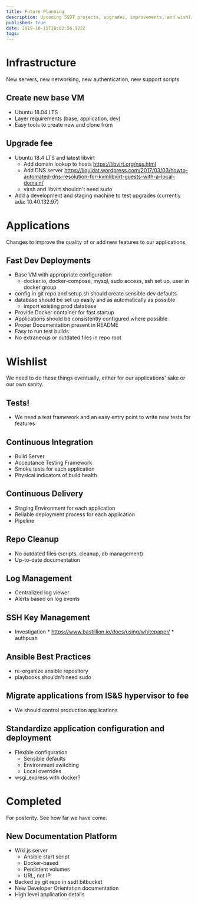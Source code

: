```yaml
---
title: Future Planning
description: Upcoming SSDT projects, upgrades, improvements, and wishlists.
published: true
date: 2019-10-15T20:02:56.922Z
tags: 
---
```


# Infrastructure
New servers, new networking, new authentication, new support scripts

## Create new base VM
* Ubuntu 18.04 LTS
* Layer requirements (base, application, dev)
* Easy tools to create new and clone from

## Upgrade fee
* Ubuntu 18.4 LTS and latest libvirt
    * Add domain lookup to hosts https://libvirt.org/nss.html
    * Add DNS server https://liquidat.wordpress.com/2017/03/03/howto-automated-dns-resolution-for-kvmlibvirt-guests-with-a-local-domain/
    * virsh and libvirt shouldn't need sudo
* Add a development and staging machine to test upgrades (currently ada: 10.40.132.97)

# Applications
Changes to improve the quality of or add new features to our applications.

## Fast Dev Deployments
* Base VM with appropriate configuration
    * docker.io, docker-compose, mysql, sudo access, ssh set up, user in docker group
* config in git repo and setup.sh should create sensible dev defaults
* database should be set up easily and as automatically as possible
    * import existing prod database
* Provide Docker container for fast startup
* Applications should be consistently configured where possible
* Proper Documentation present in README
* Easy to run test builds
* No extraneous or outdated files in repo root

# Wishlist
We need to do these things eventually, either for our applications' sake or our own sanity.

## Tests!
* We need a test framework and an easy entry point to write new tests for features

## Continuous Integration
* Build Server
* Acceptance Testing Framework
* Smoke tests for each application
* Physical indicators of build health

## Continuous Delivery
* Staging Environment for each application
* Reliable deployment process for each application
* Pipeline

## Repo Cleanup
* No outdated files (scripts, cleanup, db management)
* Up-to-date documentation

## Log Management
* Centralized log viewer
* Alerts based on log events

## SSH Key Management
   * Investigation
	* https://www.bastillion.io/docs/using/whitepaper/
	* authpush

## Ansible Best Practices
* re-organize ansible repository
* playbooks shouldn't need sudo

## Migrate applications from IS&S hypervisor to fee
* We should control production applications

## Standardize application configuration and deployment
* Flexible configuration
	* Sensible defaults
	* Environment switching
	* Local overrides
* wsgi_express with docker?

# Completed
For posterity. See how far we have come.

## New Documentation Platform
* Wiki.js server
    * Ansible start script
    * Docker-based
    * Persistent volumes
    * URL, not IP
* Backed by git repo in ssdt bitbucket
* New Developer Orientation documentation
* High level application details

